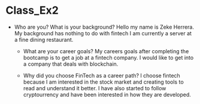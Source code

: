# Class_Ex2
  * Who are you? What is your background?
    Hello my name is Zeke Herrera. My background has nothing to do with fintech I am currently a server at a fine dining restaurant.

    * What are your career goals?
    My careers goals after completing the bootcamp is to get a job at a fintech company. I would like to get into a company that deals with blockchain.

    * Why did you choose FinTech as a career path?
    I choose fintech because I am interested in the stock market and creating tools to read and understand it better. I have also started to follow cryptourrency and have been interested in how they are developed. 
